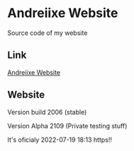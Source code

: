 # Andreiixe Website
Source code of my website

## Link
[Andreiixe Website](https://andreiixe.rf.gd/?i=1)

## Website
Version build 2006 (stable)

Version Alpha 2109 (Private testing stuff)


It's oficialy 2022-07-19 18:13 https!! 
